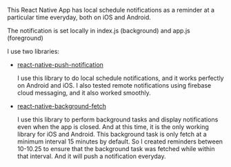 This React Native App has local schedule notifications as a reminder at a particular time everyday, both on iOS and Android.

The notification is set locally in index.js (background) and app.js (foreground) 

I use two libraries:

- [react-native-push-notification](https://github.com/zo0r/react-native-push-notification.git)
  
     I use this library to do local schedule notifications, and it works perfectly on Android and iOS. I also tested remote notifications using firebase cloud messaging, and it also worked smoothly. 
   
- [react-native-background-fetch](https://github.com/transistorsoft/react-native-background-fetch.git)
    
     I use this library to perform background tasks and display notifications even when the app is closed. And at this time, it is the only working library for iOS and Android. This background task is only fetch at a minimum interval 15 minutes by default. So I created reminders between 10-10.25 to ensure that the background task was fetched while within that interval. And it will push a notification everyday.
